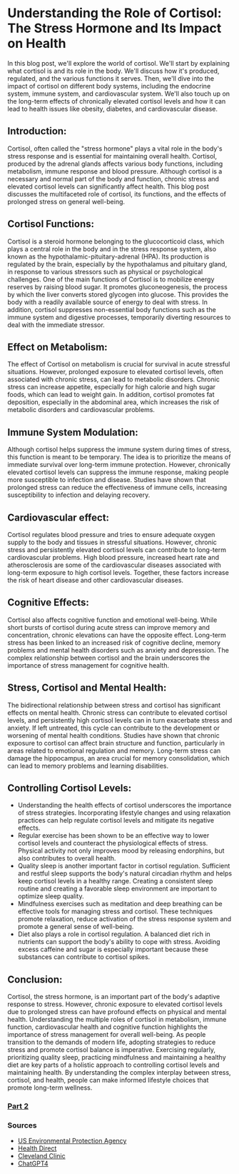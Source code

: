# Understanding the Role of Cortisol: The Stress Hormone and Its Impact on Health

In this blog post, we'll explore the world of cortisol. We'll start by explaining what cortisol is and its role in the body. We'll discuss how it's produced, regulated, and the various functions it serves. Then, we'll dive into the impact of cortisol on different body systems, including the endocrine system, immune system, and cardiovascular system. We'll also touch up on the long-term effects of chronically elevated cortisol levels and how it can lead to health issues like obesity, diabetes, and cardiovascular disease. 

## Introduction:
Cortisol, often called the "stress hormone" plays a vital role in the body's stress response and is essential for maintaining overall health. Cortisol, produced by the adrenal glands affects various body functions, including metabolism, immune response and blood pressure. Although cortisol is a necessary and normal part of the body and function, chronic stress and elevated cortisol levels can significantly affect health. This blog post discusses the multifaceted role of cortisol, its functions, and the effects of prolonged stress on general well-being.

## Cortisol Functions:
Cortisol is a steroid hormone belonging to the glucocorticoid class, which plays a central role in the body and in the stress response system, also known as the hypothalamic-pituitary-adrenal (HPA). Its production is regulated by the brain, especially by the hypothalamus and pituitary gland, in response to various stressors such as physical or psychological challenges.
One of the main functions of Cortisol is to mobilize energy reserves by raising blood sugar. It promotes gluconeogenesis, the process by which the liver converts stored glycogen into glucose. This provides the body with a readily available source of energy to deal with stress. In addition, cortisol suppresses non-essential body functions such as the immune system and digestive processes, temporarily diverting resources to deal with the immediate stressor.

## Effect on Metabolism:
The effect of Cortisol on metabolism is crucial for survival in acute stressful situations. However, prolonged exposure to elevated cortisol levels, often associated with chronic stress, can lead to metabolic disorders. Chronic stress can increase appetite, especially for high calorie and high sugar foods, which can lead to weight gain. In addition, cortisol promotes fat deposition, especially in the abdominal area, which increases the risk of metabolic disorders and cardiovascular problems.

## Immune System Modulation:
Although cortisol helps suppress the immune system during times of stress, this function is meant to be temporary. The idea is to prioritize the means of immediate survival over long-term immune protection. However, chronically elevated cortisol levels can suppress the immune response, making people more susceptible to infection and disease. Studies have shown that prolonged stress can reduce the effectiveness of immune cells, increasing susceptibility to infection and delaying recovery.

## Cardiovascular effect:
Cortisol regulates blood pressure and tries to ensure adequate oxygen supply to the body and tissues in stressful situations. However, chronic stress and persistently elevated cortisol levels can contribute to long-term cardiovascular problems. High blood pressure, increased heart rate and atherosclerosis are some of the cardiovascular diseases associated with long-term exposure to high cortisol levels. Together, these factors increase the risk of heart disease and other cardiovascular diseases.

## Cognitive Effects:
Cortisol also affects cognitive function and emotional well-being. While short bursts of cortisol during acute stress can improve memory and concentration, chronic elevations can have the opposite effect. Long-term stress has been linked to an increased risk of cognitive decline, memory problems and mental health disorders such as anxiety and depression. The complex relationship between cortisol and the brain underscores the importance of stress management for cognitive health.

## Stress, Cortisol and Mental Health:
The bidirectional relationship between stress and cortisol has significant effects on mental health. Chronic stress can contribute to elevated cortisol levels, and persistently high cortisol levels can in turn exacerbate stress and anxiety. If left untreated, this cycle can contribute to the development or worsening of mental health conditions.
Studies have shown that chronic exposure to cortisol can affect brain structure and function, particularly in areas related to emotional regulation and memory. Long-term stress can damage the hippocampus, an area crucial for memory consolidation, which can lead to memory problems and learning disabilities.

## Controlling Cortisol Levels:

+ Understanding the health effects of cortisol underscores the importance of stress strategies. Incorporating lifestyle changes and using relaxation practices can help regulate cortisol levels and mitigate its negative effects.
+ Regular exercise has been shown to be an effective way to lower cortisol levels and counteract the physiological effects of stress. Physical activity not only improves mood by releasing endorphins, but also contributes to overall health.
+ Quality sleep is another important factor in cortisol regulation. Sufficient and restful sleep supports the body's natural circadian rhythm and helps keep cortisol levels in a healthy range. Creating a consistent sleep routine and creating a favorable sleep environment are important to optimize sleep quality.
+ Mindfulness exercises such as meditation and deep breathing can be effective tools for managing stress and cortisol. These techniques promote relaxation, reduce activation of the stress response system and promote a general sense of well-being.
+ Diet also plays a role in cortisol regulation. A balanced diet rich in nutrients can support the body's ability to cope with stress. Avoiding excess caffeine and sugar is especially important because these substances can contribute to cortisol spikes.
  
## Conclusion:
Cortisol, the stress hormone, is an important part of the body's adaptive response to stress. However, chronic exposure to elevated cortisol levels due to prolonged stress can have profound effects on physical and mental health. Understanding the multiple roles of cortisol in metabolism, immune function, cardiovascular health and cognitive function highlights the importance of stress management for overall well-being.
As people transition to the demands of modern life, adopting strategies to reduce stress and promote cortisol balance is imperative. Exercising regularly, prioritizing quality sleep, practicing mindfulness and maintaining a healthy diet are key parts of a holistic approach to controlling cortisol levels and maintaining health. By understanding the complex interplay between stress, cortisol, and health, people can make informed lifestyle choices that promote long-term wellness.

### [Part 2](Part_2.md)

### Sources
+ [US Environmental Protection Agency](https://www.epa.gov/endocrine-disruption/overview-endocrine-system#:~:text=The%20endocrine%20system%2C%20made%20up,the%20metabolism%20and%20blood%20sugar
)
+ [Health Direct](https://www.healthdirect.gov.au/endocrine-glands-and-their-hormones)
+ [Cleveland Clinic](https://my.clevelandclinic.org/health/body/21201-endocrine-system
)
+ [ChatGPT4](https://chat.openai.com/
)
